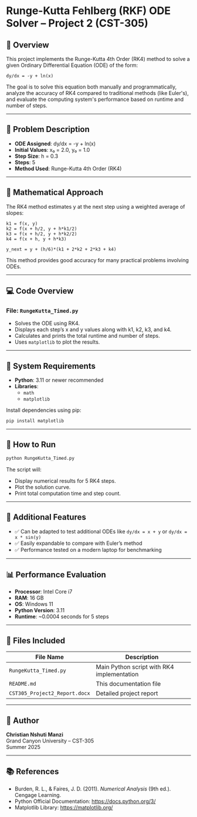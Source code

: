 # Runge-Kutta Fehlberg (RKF) ODE Solver – Project 2 (CST-305)

## 📘 Overview

This project implements the Runge-Kutta 4th Order (RK4) method to solve a given Ordinary Differential Equation (ODE) of the form:

```
dy/dx = -y + ln(x)
```

The goal is to solve this equation both manually and programmatically, analyze the accuracy of RK4 compared to traditional methods (like Euler's), and evaluate the computing system's performance based on runtime and number of steps.

---

## 🧠 Problem Description

- **ODE Assigned**: dy/dx = -y + ln(x)
- **Initial Values**: x₀ = 2.0, y₀ = 1.0
- **Step Size**: h = 0.3
- **Steps**: 5
- **Method Used**: Runge-Kutta 4th Order (RK4)

---

## 🧮 Mathematical Approach

The RK4 method estimates y at the next step using a weighted average of slopes:

```
k1 = f(x, y)
k2 = f(x + h/2, y + h*k1/2)
k3 = f(x + h/2, y + h*k2/2)
k4 = f(x + h, y + h*k3)

y_next = y + (h/6)*(k1 + 2*k2 + 2*k3 + k4)
```

This method provides good accuracy for many practical problems involving ODEs.

---

## 💻 Code Overview

### File: `RungeKutta_Timed.py`

- Solves the ODE using RK4.
- Displays each step’s x and y values along with k1, k2, k3, and k4.
- Calculates and prints the total runtime and number of steps.
- Uses `matplotlib` to plot the results.

---

## 🧪 System Requirements

- **Python**: 3.11 or newer recommended
- **Libraries**:
  - `math`
  - `matplotlib`

Install dependencies using pip:

```bash
pip install matplotlib
```

---

## 🏃 How to Run

```bash
python RungeKutta_Timed.py
```

The script will:
- Display numerical results for 5 RK4 steps.
- Plot the solution curve.
- Print total computation time and step count.

---

## 🧭 Additional Features

- ✅ Can be adapted to test additional ODEs like `dy/dx = x + y` or `dy/dx = x * sin(y)`
- ✅ Easily expandable to compare with Euler’s method
- ✅ Performance tested on a modern laptop for benchmarking

---

## 📊 Performance Evaluation

- **Processor**: Intel Core i7  
- **RAM**: 16 GB  
- **OS**: Windows 11  
- **Python Version**: 3.11  
- **Runtime**: ~0.0004 seconds for 5 steps

---

## 📂 Files Included

| File Name              | Description                              |
|------------------------|------------------------------------------|
| `RungeKutta_Timed.py`  | Main Python script with RK4 implementation |
| `README.md`            | This documentation file                  |
| `CST305_Project2_Report.docx` | Detailed project report               |

---

## 👤 Author

**Christian Nshuti Manzi**  
Grand Canyon University – CST-305  
Summer 2025

---

## 📚 References

- Burden, R. L., & Faires, J. D. (2011). *Numerical Analysis* (9th ed.). Cengage Learning.  
- Python Official Documentation: https://docs.python.org/3/  
- Matplotlib Library: https://matplotlib.org/


